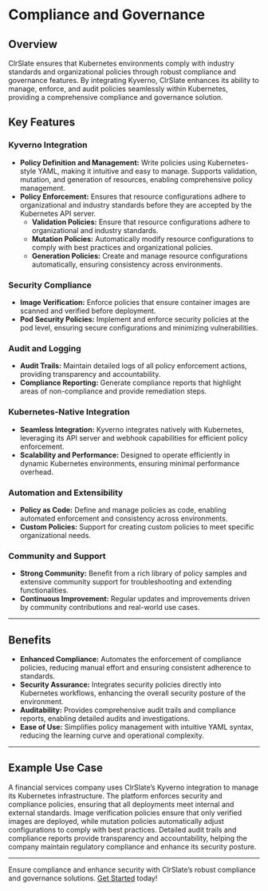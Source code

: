 # Compliance and Governance

## Overview

ClrSlate ensures that Kubernetes environments comply with industry standards and organizational policies through robust compliance and governance features. By integrating Kyverno, ClrSlate enhances its ability to manage, enforce, and audit policies seamlessly within Kubernetes, providing a comprehensive compliance and governance solution.

## Key Features

### Kyverno Integration
- **Policy Definition and Management:** Write policies using Kubernetes-style YAML, making it intuitive and easy to manage. Supports validation, mutation, and generation of resources, enabling comprehensive policy management.
- **Policy Enforcement:** Ensures that resource configurations adhere to organizational and industry standards before they are accepted by the Kubernetes API server.
  - **Validation Policies:** Ensure that resource configurations adhere to organizational and industry standards.
  - **Mutation Policies:** Automatically modify resource configurations to comply with best practices and organizational policies.
  - **Generation Policies:** Create and manage resource configurations automatically, ensuring consistency across environments.

### Security Compliance
- **Image Verification:** Enforce policies that ensure container images are scanned and verified before deployment.
- **Pod Security Policies:** Implement and enforce security policies at the pod level, ensuring secure configurations and minimizing vulnerabilities.

### Audit and Logging
- **Audit Trails:** Maintain detailed logs of all policy enforcement actions, providing transparency and accountability.
- **Compliance Reporting:** Generate compliance reports that highlight areas of non-compliance and provide remediation steps.

### Kubernetes-Native Integration
- **Seamless Integration:** Kyverno integrates natively with Kubernetes, leveraging its API server and webhook capabilities for efficient policy enforcement.
- **Scalability and Performance:** Designed to operate efficiently in dynamic Kubernetes environments, ensuring minimal performance overhead.

### Automation and Extensibility
- **Policy as Code:** Define and manage policies as code, enabling automated enforcement and consistency across environments.
- **Custom Policies:** Support for creating custom policies to meet specific organizational needs.

### Community and Support
- **Strong Community:** Benefit from a rich library of policy samples and extensive community support for troubleshooting and extending functionalities.
- **Continuous Improvement:** Regular updates and improvements driven by community contributions and real-world use cases.

---

## Benefits

- **Enhanced Compliance:** Automates the enforcement of compliance policies, reducing manual effort and ensuring consistent adherence to standards.
- **Security Assurance:** Integrates security policies directly into Kubernetes workflows, enhancing the overall security posture of the environment.
- **Auditability:** Provides comprehensive audit trails and compliance reports, enabling detailed audits and investigations.
- **Ease of Use:** Simplifies policy management with intuitive YAML syntax, reducing the learning curve and operational complexity.

---

## Example Use Case

A financial services company uses ClrSlate’s Kyverno integration to manage its Kubernetes infrastructure. The platform enforces security and compliance policies, ensuring that all deployments meet internal and external standards. Image verification policies ensure that only verified images are deployed, while mutation policies automatically adjust configurations to comply with best practices. Detailed audit trails and compliance reports provide transparency and accountability, helping the company maintain regulatory compliance and enhance its security posture.

---

Ensure compliance and enhance security with ClrSlate’s robust compliance and governance solutions. [Get Started](#) today!
